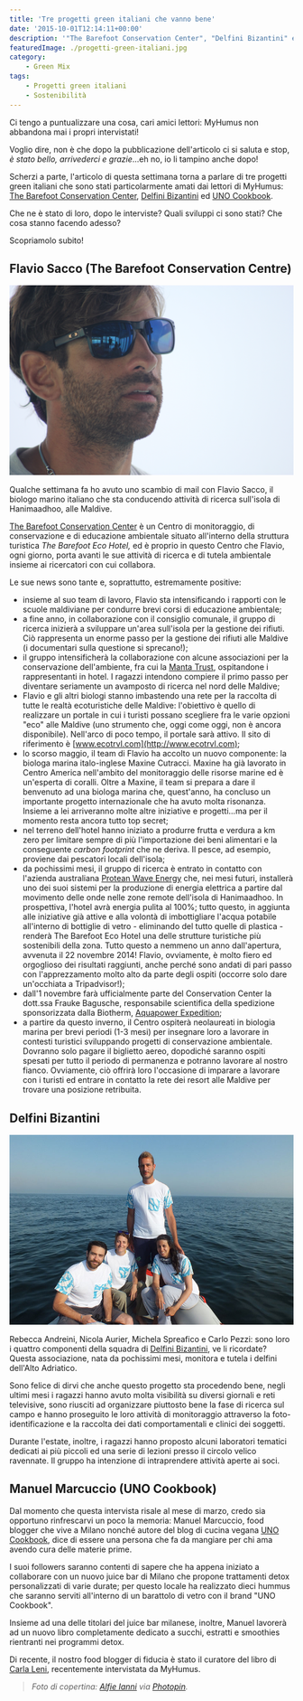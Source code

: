 ```yaml
---
title: 'Tre progetti green italiani che vanno bene'
date: '2015-10-01T12:14:11+00:00'
description: '"The Barefoot Conservation Center", "Delfini Bizantini" ed "UNO Cookbook" sono tre progetti green italiani che stanno andando bene. Ecco alcune news...'
featuredImage: ./progetti-green-italiani.jpg
category:
    - Green Mix
tags:
    - Progetti green italiani
    - Sostenibilità
---
```



Ci tengo a puntualizzare una cosa, cari amici lettori: MyHumus non abbandona mai i propri intervistati!

Voglio dire, non è che dopo la pubblicazione dell'articolo ci si saluta e stop, *è stato bello, arrivederci e grazie*...eh no, io li tampino anche dopo!

Scherzi a parte, l'articolo di questa settimana torna a parlare di tre progetti green italiani che sono stati particolarmente amati dai lettori di MyHumus: [The Barefoot Conservation Center](https://myhumus.com/natura/), [Delfini Bizantini](https://myhumus.com/delfini-tutela/) ed [UNO Cookbook](https://myhumus.com/uno-cookbook-cucina-vegana/).

Che ne è stato di loro, dopo le interviste? Quali sviluppi ci sono stati? Che cosa stanno facendo adesso?

Scopriamolo subito!

## Flavio Sacco (The Barefoot Conservation Centre)

![Flavio Sacco](./flavio-barefoot.jpg)

Qualche settimana fa ho avuto uno scambio di mail con Flavio Sacco, il biologo marino italiano che sta conducendo attività di ricerca sull'isola di Hanimaadhoo, alle Maldive.

[The Barefoot Conservation Center](http://www.thebarefoot.com/portfolio-normal-layout/maldives-conservation-center/) è un Centro di monitoraggio, di conservazione e di educazione ambientale situato all'interno della struttura turistica *The Barefoot Eco Hotel,* ed è proprio in questo Centro che Flavio, ogni giorno, porta avanti le sue attività di ricerca e di tutela ambientale insieme ai ricercatori con cui collabora.

Le sue news sono tante e, soprattutto, estremamente positive:

- insieme al suo team di lavoro, Flavio sta intensificando i rapporti con le scuole maldiviane per condurre brevi corsi di educazione ambientale;
- a fine anno, in collaborazione con il consiglio comunale, il gruppo di ricerca inizierà a sviluppare un'area sull'isola per la gestione dei rifiuti. Ciò rappresenta un enorme passo per la gestione dei rifiuti alle Maldive (i documentari sulla questione si sprecano!);
- il gruppo intensificherà la collaborazione con alcune associazioni per la conservazione dell'ambiente, fra cui la [Manta Trust](http://www.mantatrust.org), ospitandone i rappresentanti in hotel. I ragazzi intendono compiere il primo passo per diventare seriamente un avamposto di ricerca nel nord delle Maldive;
- Flavio e gli altri biologi stanno imbastendo una rete per la raccolta di tutte le realtà ecoturistiche delle Maldive: l'obiettivo è quello di realizzare un portale in cui i turisti possano scegliere fra le varie opzioni "eco" alle Maldive (uno strumento che, oggi come oggi, non è ancora disponibile). Nell'arco di poco tempo, il portale sarà attivo. Il sito di riferimento è [www.ecotrvl.com](http://www.ecotrvl.com);
- lo scorso maggio, il team di Flavio ha accolto un nuovo componente: la biologa marina italo-inglese Maxine Cutracci. Maxine ha già lavorato in Centro America nell'ambito del monitoraggio delle risorse marine ed è un'esperta di coralli. Oltre a Maxine, il team si prepara a dare il benvenuto ad una biologa marina che, quest'anno, ha concluso un importante progetto internazionale che ha avuto molta risonanza. Insieme a lei arriveranno molte altre iniziative e progetti...ma per il momento resta ancora tutto top secret;
- nel terreno dell'hotel hanno iniziato a produrre frutta e verdura a km zero per limitare sempre di più l'importazione dei beni alimentari e la conseguente *carbon footprint* che ne deriva. Il pesce, ad esempio, proviene dai pescatori locali dell'isola;
- da pochissimi mesi, il gruppo di ricerca è entrato in contatto con l'azienda australiana [Protean Wave Energy](http://www.proteanwaveenergy.com) che, nei mesi futuri, installerà uno dei suoi sistemi per la produzione di energia elettrica a partire dal movimento delle onde nelle zone remote dell'isola di Hanimaadhoo. In prospettiva, l'hotel avrà energia pulita al 100%; tutto questo, in aggiunta alle iniziative già attive e alla volontà di imbottigliare l'acqua potabile all'interno di bottiglie di vetro - eliminando del tutto quelle di plastica - renderà The Barefoot Eco Hotel una delle strutture turistiche più sostenibili della zona. Tutto questo a nemmeno un anno dall'apertura, avvenuta il 22 novembre 2014!
  Flavio, ovviamente, è molto fiero ed orgoglioso dei risultati raggiunti, anche perché sono andati di pari passo con l'apprezzamento molto alto da parte degli ospiti (occorre solo dare un'occhiata a Tripadvisor!);
- dall'1 novembre farà ufficialmente parte del Conservation Center la dott.ssa Frauke Bagusche, responsabile scientifica della spedizione sponsorizzata dalla Biotherm, [Aquapower Expedition](http://aquapower-expedition.com);
- a partire da questo inverno, il Centro ospiterà neolaureati in biologia marina per brevi periodi (1-3 mesi) per insegnare loro a lavorare in contesti turistici sviluppando progetti di conservazione ambientale. Dovranno solo pagare il biglietto aereo, dopodiché saranno ospiti spesati per tutto il periodo di permanenza e potranno lavorare al nostro fianco. Ovviamente, ciò offrirà loro l'occasione di imparare a lavorare con i turisti ed entrare in contatto la rete dei resort alle Maldive per trovare una posizione retribuita.
  

## Delfini Bizantini

![Il team di "Delfini bizantini"](./team-delfini.jpg)

Rebecca Andreini, Nicola Aurier, Michela Spreafico e Carlo Pezzi: sono loro i quattro componenti della squadra di [Delfini Bizantini](https://myhumus.com/delfini-tutela/), ve li ricordate? Questa associazione, nata da pochissimi mesi, monitora e tutela i delfini dell'Alto Adriatico.

Sono felice di dirvi che anche questo progetto sta procedendo bene, negli ultimi mesi i ragazzi hanno avuto molta visibilità su diversi giornali e reti televisive, sono riusciti ad organizzare piuttosto bene la fase di ricerca sul campo e hanno proseguito le loro attività di monitoraggio attraverso la foto-identificazione e la raccolta dei dati comportamentali e clinici dei soggetti.

Durante l'estate, inoltre, i ragazzi hanno proposto alcuni laboratori tematici dedicati ai più piccoli ed una serie di lezioni presso il circolo velico ravennate. Il gruppo ha intenzione di intraprendere attività aperte ai soci.

## Manuel Marcuccio (UNO Cookbook)

Dal momento che questa intervista risale al mese di marzo, credo sia opportuno rinfrescarvi un poco la memoria: Manuel Marcuccio, food blogger che vive a Milano nonché autore del blog di cucina vegana [UNO Cookbook](http://www.unocookbook.com), dice di essere una persona che fa da mangiare per chi ama avendo cura delle materie prime.

I suoi followers saranno contenti di sapere che ha appena iniziato a collaborare con un nuovo juice bar di Milano che propone trattamenti detox personalizzati di varie durate; per questo locale ha realizzato dieci hummus che saranno serviti all'interno di un barattolo di vetro con il brand "UNO Cookbook".

Insieme ad una delle titolari del juice bar milanese, inoltre, Manuel lavorerà ad un nuovo libro completamente dedicato a succhi, estratti e smoothies rientranti nei programmi detox.

Di recente, il nostro food blogger di fiducia è stato il curatore del libro di [Carla Leni](https://myhumus.com/cucina-vegetale-vegan/), recentemente intervistata da MyHumus.

> *Foto di copertina: [Alfie Ianni](http://www.flickr.com/photos/90325628@N00/2599394171) via [Photopin](http://photopin.com).*

